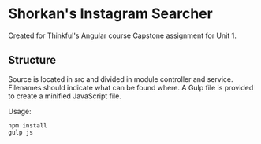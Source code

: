 # Shorkan's Instagram Searcher

Created for Thinkful's Angular course Capstone assignment for Unit 1.

## Structure

Source is located in src and divided in module controller and service. Filenames should indicate what can be found where.
A Gulp file is provided to create a minified JavaScript file.

Usage:

    npm install
    gulp js